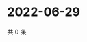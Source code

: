 # 2022-06-29

共 0 条

<!-- BEGIN WEIBO -->
<!-- 最后更新时间 Wed Jun 29 2022 21:36:25 GMT+0800 (China Standard Time) -->

<!-- END WEIBO -->
